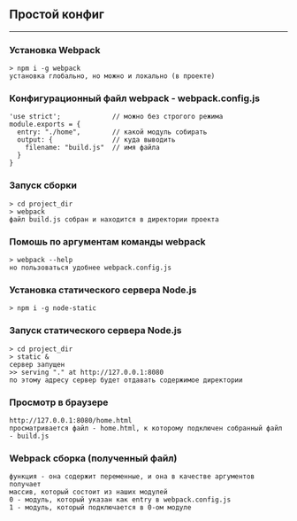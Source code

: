 ## Простой конфиг
--------------

### Установка Webpack
    > npm i -g webpack
    установка глобально, но можно и локально (в проекте)

### Конфигурационный файл webpack - webpack.config.js
    'use strict';             // можно без строгого режима
    module.exports = {
      entry: "./home",        // какой модуль собирать
      output: {               // куда выводить
        filename: "build.js"  // имя файла
      }
    }

### Запуск сборки
    > cd project_dir
    > webpack
    файл build.js собран и находится в директории проекта

### Помошь по аргументам команды webpack
    > webpack --help
    но пользоваться удобнее webpack.config.js

### Установка статического сервера Node.js
    > npm i -g node-static

### Запуск статического сервера Node.js
    > cd project_dir
    > static &
    сервер запущен
    >> serving "." at http://127.0.0.1:8080
    по этому адресу сервер будет отдавать содержимое директории

### Просмотр в браузере
    http://127.0.0.1:8080/home.html
    просматривается файл - home.html, к которому подключен собранный файл - build.js

### Webpack сборка (полученный файл)
    функция - она содержит переменные, и она в качестве аргументов получает
    массив, который состоит из наших модулей
    0 - модуль, который указан как entry в webpack.config.js
    1 - модуль, который подключается в 0-ом модуле
